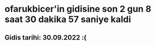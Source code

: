 # ofarukbicer'in gidisine son 2 gun 8 saat 30 dakika 57 saniye kaldi

## Gidis tarihi: 30.09.2022 :(